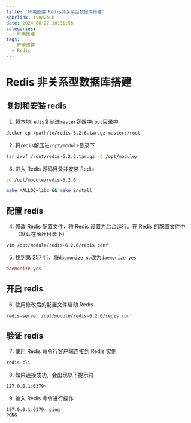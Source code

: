 ```yaml
---
title: '环境搭建:Redis非关系型数据库搭建'
abbrlink: 150d2b8b
date: 2024-06-27 10:31:56
categories:
  - 环境搭建
tags:
  - 环境搭建
  - Redis
---
```


# Redis 非关系型数据库搭建

## 复制和安装 redis

1. 将本地`redis`复制进`master`容器中`root`目录中

```bash
docker cp /path/to/redis-6.2.6.tar.gz master:/root
```

2. 将`redis`解压进`/opt/module`目录下

```bash
tar zxvf /root/redis-6.2.6.tar.gz -C /opt/module/
```

3. 进入 Redis 源码目录并安装 Redis

```bash
cd /opt/module/redis-6.2.6
```

```bash
make MALLOC=libc && make install
```

## 配置 redis

4. 修改 Redis 配置文件，将 Redis 设置为后台运行。在 Redis 的配置文件中（默认在解压目录下）

```bash
vim /opt/module/redis-6.2.6/redis.conf
```

5. 找到第 257 行，将`daemonize no`改为`daemonize yes`

```conf
daemonize yes
```

## 开启 redis

6. 使用修改后的配置文件启动 Redis

```bash
redis-server /opt/module/redis-6.2.6/redis.conf
```

## 验证 redis

7. 使用 Redis 命令行客户端连接到 Redis 实例

```bash
redis-cli
```

8. 如果连接成功，会出现以下提示符

```bash
127.0.0.1:6379>
```

9. 输入 Redis 命令进行操作

```bash
127.0.0.1:6379> ping
PONG
```
